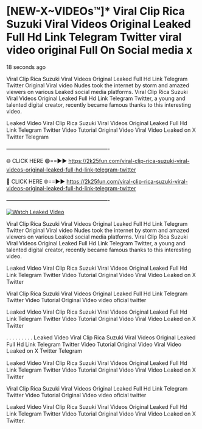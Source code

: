 # [NEW-X~VIDEOs™]* Viral Clip Rica Suzuki Viral Videos Original Leaked Full Hd Link Telegram Twitter viral video original Full On Social media x

18 seconds ago

Viral Clip Rica Suzuki Viral Videos Original Leaked Full Hd Link Telegram Twitter Original Viral video Nudes took the internet by storm and amazed viewers on various Leaked social media platforms. Viral Clip Rica Suzuki Viral Videos Original Leaked Full Hd Link Telegram Twitter, a young and talented digital creator, recently became famous thanks to this interesting video.

L𝚎aked Video Viral Clip Rica Suzuki Viral Videos Original Leaked Full Hd Link Telegram Twitter Video Tutorial Original Video Viral Video L𝚎aked on X Twitter Telegram

———————————————————-

🌐 CLICK HERE 🟢==►► https://2k25fun.com/viral-clip-rica-suzuki-viral-videos-original-leaked-full-hd-link-telegram-twitter

🔴 CLICK HERE 🌐==►► https://2k25fun.com/viral-clip-rica-suzuki-viral-videos-original-leaked-full-hd-link-telegram-twitter

———————————————————-

[![Watch Leaked Video](https://miro.medium.com/v2/resize:fit:828/format:webp/1*cilzJN44JGOrTw9NJCrNHA.gif "Watch Leaked Video")](https://2k25fun.com/viral-clip-rica-suzuki-viral-videos-original-leaked-full-hd-link-telegram-twitter)

Viral Clip Rica Suzuki Viral Videos Original Leaked Full Hd Link Telegram Twitter Original Viral video Nudes took the internet by storm and amazed viewers on various Leaked social media platforms. Viral Clip Rica Suzuki Viral Videos Original Leaked Full Hd Link Telegram Twitter, a young and talented digital creator, recently became famous thanks to this interesting video.

L𝚎aked Video Viral Clip Rica Suzuki Viral Videos Original Leaked Full Hd Link Telegram Twitter Video Tutorial Original Video Viral Video L𝚎aked on X Twitter

Viral Clip Rica Suzuki Viral Videos Original Leaked Full Hd Link Telegram Twitter Video Tutorial Original Video video oficial twitter

L𝚎aked Video Viral Clip Rica Suzuki Viral Videos Original Leaked Full Hd Link Telegram Twitter Video Tutorial Original Video Viral Video L𝚎aked on X Twitter

. . . . . . . . . L𝚎aked Video Viral Clip Rica Suzuki Viral Videos Original Leaked Full Hd Link Telegram Twitter Video Tutorial Original Video Viral Video L𝚎aked on X Twitter Telegram

L𝚎aked Video Viral Clip Rica Suzuki Viral Videos Original Leaked Full Hd Link Telegram Twitter Video Tutorial Original Video Viral Video L𝚎aked on X Twitter

Viral Clip Rica Suzuki Viral Videos Original Leaked Full Hd Link Telegram Twitter Video Tutorial Original Video video oficial twitter

L𝚎aked Video Viral Clip Rica Suzuki Viral Videos Original Leaked Full Hd Link Telegram Twitter Video Tutorial Original Video Viral Video L𝚎aked on X Twitter.